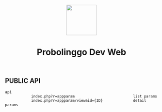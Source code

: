 <p align="center">
    <a href="https://github.com/yiisoft" target="_blank">
        <img src="https://avatars0.githubusercontent.com/u/993323" height="100px">
    </a>
    <h1 align="center">Probolinggo Dev Web</h1>
    <br>
</p>


PUBLIC API
-------------------

```
api
            index.php?r=appparam                           list params
            index.php?r=appparam/view&id={ID}              detail params


```
